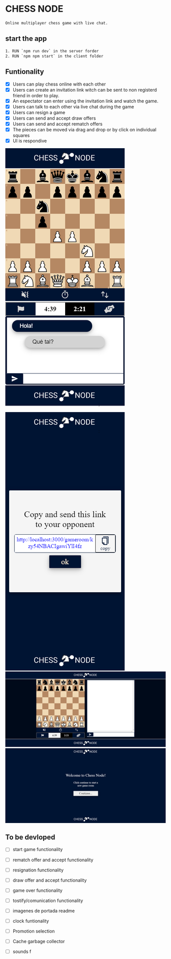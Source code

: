 # CHESS NODE

    Online multiplayer chess game with live chat.

## start the app

    1. RUN `npm run dev` in the server forder
    2. RUN `npm npm start` in the client folder

## Funtionality

- [x] Users can play chess online with each other
- [x] Users can create an invitation link witch can be sent to non registerd friend in order to play.
- [x] An espectator can enter using the invitation link and watch the game.
- [x] Users can talk to each other via live chat during the game
- [x] Users can resign a game
- [x] Users can send and accept draw offers
- [x] Users can send and accept rematch offers
- [x] The pieces can be moved via drag and drop or by click on individual squares
- [x] UI is respondive

![Game Page Movile View](./_docs/design/GamePageMovileView.png "Game Page Movile View")

![Home Page Movile View](./_docs/design/HomePageMovileLinkView.png "Home Page Movile View")
![Game Page Desktop View](./_docs/design/GamePageDesktopView.png "Game Page Desktop View")
![Home Page Desktop View](./_docs/design/HomePageDesktopView.png "Home Page Desktop View")

## To be devloped

- [ ] start game functionality
- [ ] rematch offer and accept functionality
- [ ] resignation functionality
- [ ] draw offer and accept functionality
- [ ] game over functionality
- [ ] tostify/comunication functionality
- [ ] imagenes de portada readme

- [ ] clock funtionality
- [ ] Promotion selection
- [ ] Cache garbage collector
- [ ] sounds f
